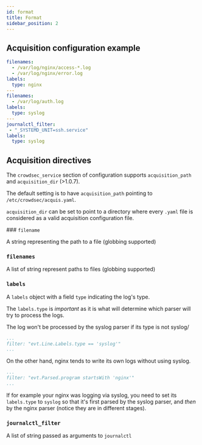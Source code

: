 ```yaml
---
id: format
title: Format
sidebar_position: 2
---
```


## Acquisition configuration example

```yaml
filenames:
  - /var/log/nginx/access-*.log
  - /var/log/nginx/error.log
labels:
  type: nginx
---
filenames:
  - /var/log/auth.log
labels:
  type: syslog
---
journalctl_filter:
 - "_SYSTEMD_UNIT=ssh.service"
labels:
  type: syslog
```

## Acquisition directives

The `crowdsec_service` section of configuration supports `acquisition_path` and `acquisition_dir` (>1.0.7).

The default setting is to have `acquisition_path` pointing to `/etc/crowdsec/acquis.yaml`.

`acquisition_dir` can be set to point to a directory where every `.yaml` file is considered as a valid acquisition configuration file.


### `filename`

A string representing the path to a file (globbing supported)

### `filenames`

A list of string represent paths to files (globbing supported)

### `labels`

A `labels` object with a field `type` indicating the log's type.

The `labels.type` is *important* as it is what will determine which parser will try to process the logs. 

The log won't be processed by the syslog parser if its type is not syslog/

```yaml title="/etc/crowdsec/parsers/s00-raw/syslog-logs.yaml "
...
filter: "evt.Line.Labels.type == 'syslog'"
...
```

On the other hand, nginx tends to write its own logs without using syslog.

```yaml title="/etc/crowdsec/parsers/s01-parse/nginx-logs.yaml "
...
filter: "evt.Parsed.program startsWith 'nginx'"
...
```

If for example your nginx was logging via syslog, you need to set its `labels.type` to `syslog` so that it's first parsed by the syslog parser, and *then* by the nginx parser (notice they are in different stages).

### `journalctl_filter`


A list of string passed as arguments to `journalctl`




